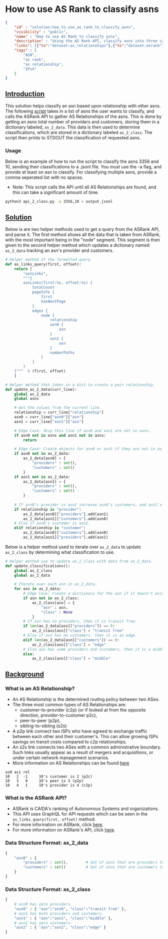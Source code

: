# How to use AS Rank to classify asns

~~~json
{
    "id" : "solution:how_to_use_as_rank_to_classify_asns",
    "visibility" : "public",
    "name" : "How to use AS Rank to classify asns",
    "description" : "Using the AS Rank API, classify asns into three catagories: tansit free, middle, edge",
    "links": [{"to":"dataset:as_relationships"},{"to":"dataset:asrank"}],
    "tags" : [
        "ASN",
        "as rank",
        "as relationship",
        "IPv4"
    ]
}
~~~

## **<ins>Introduction</ins>**

This solution helps classify an asn based upon relationship with other asns. The following [script](api_2_class.py) takes in a list of asns the user wants to classify, and calls the ASRank API to gather AS Relationships of the asns. This is done by getting an asns total number of providers and customers, storing them in a dictionary labeled, ```as_2_data```. This data is then used to determine classifications, which are stored in a dictionary labeled ```as_2_class```. The script then prints to STDOUT the classification of requested asns.

### Usage

Below is an example of how to run the script to classify the asns 3356 and 10, sending their classifications to a .jsonl file. You must use the -a flag, and provide at least on asn to classify. For classifying multiple asns, provide a comma seperated list with no spaces.
- Note: This script calls the API until all AS Relationships are found, and this can take a significant amount of time.

```bash
python3 api_2_class.py -a 3356,10 > output.jsonl
```

## **<ins>Solution</ins>**

Below is are two helper methods used to get a query from the ASRank API, and parse it. The first method shows all the data that is taken from ASRank, with the most important being in the "node" segment. This segment is then given to the second helper method which updates a dictionary named ```as_2_data``` tracking an asn's provider and customers.

~~~Python
# Helper method of the formatted query.
def as_links_query(first, offset):
    return [
        "asnLinks",
        """{
        asnLinks(first:%s, offset:%s) {
            totalCount
            pageInfo {
                first
                hasNextPage
            }
            edges {
                node {
                    relationship
                    asn0 {
                        asn
                    }
                    asn1 {
                        asn
                    }
                    numberPaths
                }
            } 
        }
    }"""  % (first, offset)
    ]

# Helper method that takes in a dict to create a pair relationship.
def update_as_2_data(curr_line):
    global as_2_data
    global asns

    # Get the values from the current line.
    relationship = curr_line["relationship"]
    asn0 = curr_line["asn0"]["asn"]
    asn1 = curr_line["asn1"]["asn"]

    # Edge Case: Skip this line if asn0 and ans1 are not in asns.
    if asn0 not in asns and asn1 not in asns:
        return

    # Edge Case: Create objects for asn0 or asn1 if they are not in as_2_data.
    if asn0 not in as_2_data:
        as_2_data[asn0] = {
            "providers" : set(),
            "customers" : set()
        }
    if asn1 not in as_2_data:
        as_2_data[asn1] = {
            "providers" : set(),
            "customers" : set()
        }
    
    # If asn0's provider is asn1 increase asn0's customers, and asn1's providers
    if relationship is "provider":
        as_2_data[asn0]["providers"].add(asn1)
        as_2_data[asn1]["customers"].add(asn0)
    # Else if asn0's customer is asn1.
    elif relationship is "customer":
        as_2_data[asn0]["customers"].add(asn0)
        as_2_data[asn1]["providers"].add(asn1)
~~~

Below is a helper method used to iterate over ```as_2_data``` to update ```as_2_class``` by determining what classification to use.

~~~Python
# Helper method use to update as_2_class with data from as_2_data.
def update_classifications():
    global as_2_class
    global as_2_data

    # Iterate over each asn in as_2_data.
    for asn in as_2_data:
        # Edge Case: Create a dictionary for the asn if it doesn't exist.
        if asn not in as_2_class:
            as_2_class[asn] = {
                "asn" : asn,
                "class" : None
            }
        # If asn has no providers, then it is transit free.
        if len(as_2_data[asn]["providers"]) == 0:
            as_2_class[asn]["class"] = "transit free" 
        # Else if asn has no customers. then it is an edge.
        elif len(as_2_data[asn]["customers"]) == 0:
            as_2_class[asn]["class"] = "edge"
        # Else asn has some providers and customers, then it is a middle.
        else:
            as_2_class[asn]["class"] = "middle"
~~~

## **<ins>Background</ins>**

### What is an AS Relationship?
- An AS Relationship is the determined routing policy between two ASes.
- The three most common types of AS Relationships are:
  - customer-to-provider (c2p) (or if looked at from the opposite direction,  provider-to-customer p2c),
  - peer-to-peer (p2p),
  - sibling-to-sibling (s2s)
- A p2p link connect two ISPs who have agreed to exchange traffic between each other and their customer's. This can allow growing ISPs savings on transit costs compared to c2p relationships.
- An s2s link connects two ASes with a common administrative boundary. Such links usually appear as a result of mergers and acquisitions, or under certain network management scenarios.
- More information on AS Relationships can be found [here](https://www.caida.org/data/as-relationships/)

~~~text
as0 as1 rel
10   2  -1     10's customer is 2 (p2c)
10   3   0     10's peer is 3 (p2p)
10   4   1     10's provider is 4 (c2p)
~~~

### What is the ASRank API?

- ASRank is CAIDA's ranking of Autonomous Systems and organizations.
- This API uses GraphQL for API requests which can be seen in the ```as_links_query(first, offset)``` method.
- For more information on ASRank, click [here](https://asrank.caida.org/).
- For more information on ASRank's API, click [here](https://api.asrank.caida.org/v2/docs).

### Data Structure Format: as_2_data

~~~Python
{
    "asn0" : {
        "providers" : set(),        # Set of asns that are providers to asn0.
        "customers" : set()         # Set of asns that are customers to asn0.
    }
}
~~~

### Data Structure Format: as_2_class

~~~Python
{
    # asn0 has zero providers.
    "asn0" : { "asn":"asn0", "class":"transit free" },
    # asn1 has both providers and customers.
    "asn1" : { "asn":"asn1", "class":"middle" },
    # asn2 has zero customers.
    "asn2" : { "asn":"asn2", "class":"edge" }
}
~~~

